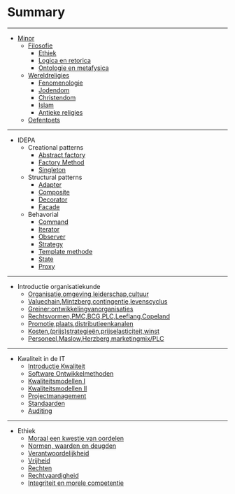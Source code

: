 # Summary

------

* [Minor](minor/minor.md) 
  * [Filosofie](minor/filosofie/filosofie.md)
    * [Ethiek](minor/filosofie/ethiek.md)
    * [Logica en retorica](minor/filosofie/logica-en-retorica.md)
    * [Ontologie en metafysica](minor/filosofie/ontologie-en-metafysica.md)
  * [Wereldreligies](minor/wereldreligies/wereldreligies.md)
    * [Fenomenologie](minor/wereldreligies/fenomenologie.md)
    * [Jodendom](minor/wereldreligies/jodendom.md)
    * [Christendom](minor/wereldreligies/christendom.md)
    * [Islam](minor/wereldreligies/islam.md)
    * [Antieke religies](minor/wereldreligies/antieke-religies.md)
  * [Oefentoets](minor/oefentoets.md)

------

* IDEPA
    - Creational patterns
        + [Abstract factory](idepa/creational-patterns/abstract-factory.md)
        + [Factory Method](idepa/creational-patterns/factory-method.md)
        + [Singleton](idepa/creational-patterns/singleton.md)
    + Structural patterns
        * [Adapter](idepa/structural-patterns/adapter.md)
        * [Composite](idepa/structural-patterns/composite.md)
        * [Decorator](idepa/structural-patterns/decorator.md)
        * [Facade](idepa/structural-patterns/facade.md)
    + Behavorial
        * [Command](idepa/behavorial-patterns/command.md)
        * [Iterator](idepa/behavorial-patterns/iterator.md)
        * [Observer](idepa/behavorial-patterns/observer.md)
        * [Strategy](idepa/behavorial-patterns/strategy.md)
        * [Template methode](idepa/behavorial-patterns/template.md)
        * [State](idepa/behavorial-patterns/state.md)
        * [Proxy](idepa/behavorial-patterns/proxy.md)

------

* Introductie organisatiekunde
    * [Organisatie,omgeving,leiderschap,cultuur](iitorg/chapter-1.md)
    * [Valuechain,Mintzberg,contingentie,levenscyclus](iitorg/chapter-2.md)
    * [Greiner:ontwikkelingvanorganisaties](iitorg/chapter-3.md)
    * [Rechtsvormen,PMC,BCG,PLC,Leeflang,Copeland](iitorg/chapter-4.md)
    * [Promotie,plaats,distributieenkanalen](iitorg/chapter-5.md)
    * [Kosten,(prijs)strategieën,prijselasticiteit,winst](iitorg/chapter-6.md)
    * [Personeel,Maslow,Herzberg,marketingmix/PLC](iitorg/chapter-7.md)

------

* Kwaliteit in de IT
    * [Introductie Kwaliteit](iqua/chapter-1.md)
    * [Software Ontwikkelmethoden](iqua/chapter-2.md)
    * [Kwaliteitsmodellen I](iqua/chapter-3.md)
    * [Kwaliteitsmodellen II](iqua/chapter-4.md)
    * [Projectmanagement](iqua/chapter-5.md)
    * [Standaarden](iqua/chapter-6.md)
    * [Auditing](iqua/chapter-7.md)

------

* Ethiek
    * [Moraal een kwestie van oordelen](ieth/chapter-1.md)
    * [Normen, waarden en deugden](ieth/chapter-2.md)
    * [Verantwoordelijkheid](ieth/chapter-3.md)
    * [Vrijheid](ieth/chapter-4.md)
    * [Rechten](ieth/chapter-5.md)
    * [Rechtvaardigheid](ieth/chapter-6.md)
    * [Integriteit en morele competentie](ieth/chapter-7.md)

<!-- Not complete
* Introduction to network security
    * [Security](isec/chapter-1.md)
    * [Checking](isec/chapter-2.md)
    * [Encryptie](isec/chapter-3.md)
    * [VPN](isec/chapter-4.md)
    * [Applicaties](isec/chapter-5.md) 
-->

<!-- Not complete
* Logica
    * [Logica](ilg1/chapter-1.md)
    * [Verzamelingen](ilg1/chapter-2.md)
    * [Relaties](ilg1/chapter-3.md)
-->

<!-- Not taking this class anymore -->
<!-- * [Kennismanagement](ikema/ikema.md)
    * [Sheets]()
        * [Wat is kennismanagement?](ikema/chapter-1.md)
        * [Wie doet eraan en hoe?](ikema/chapter-2.md)
        * [Analyseren ist-situatie](ikema/chapter-3.md)
        * [Kennismanagement-instrumentarium](ikema/chapter-4.md)
        * [Kennistechnologie](ikema/chapter-5.md)
        * [KM-uitwerking & intellectueel kapitaal](ikema/chapter-6.md) -->
